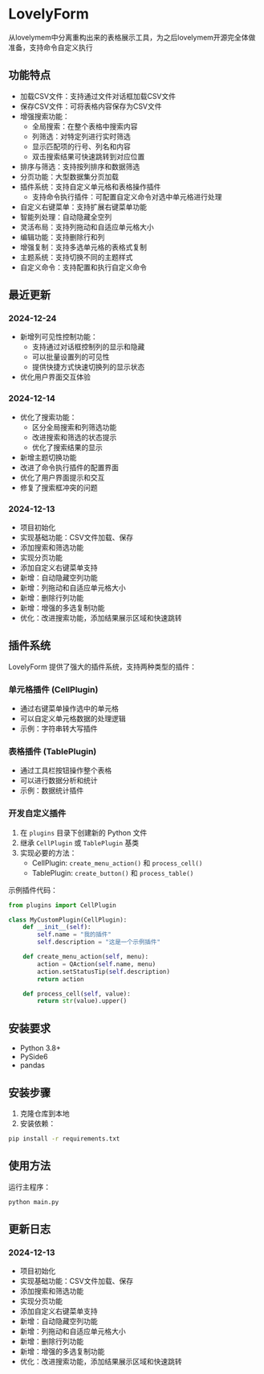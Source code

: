 # LovelyForm 

从lovelymem中分离重构出来的表格展示工具，为之后lovelymem开源完全体做准备，支持命令自定义执行

## 功能特点

- 加载CSV文件：支持通过文件对话框加载CSV文件
- 保存CSV文件：可将表格内容保存为CSV文件
- 增强搜索功能：
  - 全局搜索：在整个表格中搜索内容
  - 列筛选：对特定列进行实时筛选
  - 显示匹配项的行号、列名和内容
  - 双击搜索结果可快速跳转到对应位置
- 排序与筛选：支持按列排序和数据筛选
- 分页功能：大型数据集分页加载
- 插件系统：支持自定义单元格和表格操作插件
  - 支持命令执行插件：可配置自定义命令对选中单元格进行处理
- 自定义右键菜单：支持扩展右键菜单功能
- 智能列处理：自动隐藏全空列
- 灵活布局：支持列拖动和自适应单元格大小
- 编辑功能：支持删除行和列
- 增强复制：支持多选单元格的表格式复制
- 主题系统：支持切换不同的主题样式
- 自定义命令：支持配置和执行自定义命令

## 最近更新

### 2024-12-24
- 新增列可见性控制功能：
  - 支持通过对话框控制列的显示和隐藏
  - 可以批量设置列的可见性
  - 提供快捷方式快速切换列的显示状态
- 优化用户界面交互体验


### 2024-12-14
- 优化了搜索功能：
  - 区分全局搜索和列筛选功能
  - 改进搜索和筛选的状态提示
  - 优化了搜索结果的显示
- 新增主题切换功能
- 改进了命令执行插件的配置界面
- 优化了用户界面提示和交互
- 修复了搜索框冲突的问题

### 2024-12-13
- 项目初始化
- 实现基础功能：CSV文件加载、保存
- 添加搜索和筛选功能
- 实现分页功能
- 添加自定义右键菜单支持
- 新增：自动隐藏空列功能
- 新增：列拖动和自适应单元格大小
- 新增：删除行列功能
- 新增：增强的多选复制功能
- 优化：改进搜索功能，添加结果展示区域和快速跳转

## 插件系统

LovelyForm 提供了强大的插件系统，支持两种类型的插件：

### 单元格插件 (CellPlugin)
- 通过右键菜单操作选中的单元格
- 可以自定义单元格数据的处理逻辑
- 示例：字符串转大写插件

### 表格插件 (TablePlugin)
- 通过工具栏按钮操作整个表格
- 可以进行数据分析和统计
- 示例：数据统计插件

### 开发自定义插件

1. 在 `plugins` 目录下创建新的 Python 文件
2. 继承 `CellPlugin` 或 `TablePlugin` 基类
3. 实现必要的方法：
   - CellPlugin: `create_menu_action()` 和 `process_cell()`
   - TablePlugin: `create_button()` 和 `process_table()`

示例插件代码：
```python
from plugins import CellPlugin

class MyCustomPlugin(CellPlugin):
    def __init__(self):
        self.name = "我的插件"
        self.description = "这是一个示例插件"

    def create_menu_action(self, menu):
        action = QAction(self.name, menu)
        action.setStatusTip(self.description)
        return action

    def process_cell(self, value):
        return str(value).upper()
```

## 安装要求

- Python 3.8+
- PySide6
- pandas

## 安装步骤

1. 克隆仓库到本地
2. 安装依赖：
```bash
pip install -r requirements.txt
```

## 使用方法

运行主程序：
```bash
python main.py
```

## 更新日志

### 2024-12-13
- 项目初始化
- 实现基础功能：CSV文件加载、保存
- 添加搜索和筛选功能
- 实现分页功能
- 添加自定义右键菜单支持
- 新增：自动隐藏空列功能
- 新增：列拖动和自适应单元格大小
- 新增：删除行列功能
- 新增：增强的多选复制功能
- 优化：改进搜索功能，添加结果展示区域和快速跳转

